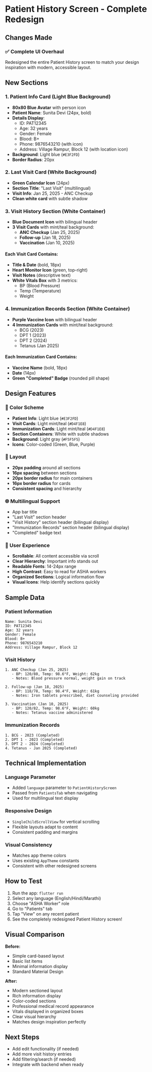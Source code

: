 # Patient History Screen - Complete Redesign

## Changes Made

### ✅ Complete UI Overhaul
Redesigned the entire Patient History screen to match your design inspiration with modern, accessible layout.

## New Sections

### 1. **Patient Info Card** (Light Blue Background)
- **80x80 Blue Avatar** with person icon
- **Patient Name**: Sunita Devi (24px, bold)
- **Details Display**:
  - ID: PAT12345
  - Age: 32 years
  - Gender: Female
  - Blood: B+
  - Phone: 9876543210 (with icon)
  - Address: Village Rampur, Block 12 (with location icon)
- **Background**: Light blue (`#E3F2FD`)
- **Border Radius**: 20px

### 2. **Last Visit Card** (White Background)
- **Green Calendar Icon** (24px)
- **Section Title**: "Last Visit" (multilingual)
- **Visit Info**: Jan 25, 2025 - ANC Checkup
- **Clean white card** with subtle shadow

### 3. **Visit History Section** (White Container)
- **Blue Document Icon** with bilingual header
- **3 Visit Cards** with mint/teal background:
  - **ANC Checkup** (Jan 25, 2025)
  - **Follow-up** (Jan 18, 2025)
  - **Vaccination** (Jan 10, 2025)

#### Each Visit Card Contains:
- **Title & Date** (bold, 18px)
- **Heart Monitor Icon** (green, top-right)
- **Visit Notes** (descriptive text)
- **White Vitals Box** with 3 metrics:
  - BP (Blood Pressure)
  - Temp (Temperature)
  - Weight

### 4. **Immunization Records Section** (White Container)
- **Purple Vaccine Icon** with bilingual header
- **4 Immunization Cards** with mint/teal background:
  - BCG (2023)
  - DPT 1 (2023)
  - DPT 2 (2024)
  - Tetanus (Jan 2025)

#### Each Immunization Card Contains:
- **Vaccine Name** (bold, 18px)
- **Date** (14px)
- **Green "Completed" Badge** (rounded pill shape)

## Design Features

### 🎨 Color Scheme
- **Patient Info**: Light blue (`#E3F2FD`)
- **Visit Cards**: Light mint/teal (`#D4F1E8`)
- **Immunization Cards**: Light mint/teal (`#D4F1E8`)
- **Section Containers**: White with subtle shadows
- **Background**: Light gray (`#F5F5F5`)
- **Icons**: Color-coded (Green, Blue, Purple)

### 📐 Layout
- **20px padding** around all sections
- **16px spacing** between sections
- **20px border radius** for main containers
- **16px border radius** for cards
- **Consistent spacing** and hierarchy

### 🌐 Multilingual Support
- App bar title
- "Last Visit" section header
- "Visit History" section header (bilingual display)
- "Immunization Records" section header (bilingual display)
- "Completed" badge text

### 📱 User Experience
- **Scrollable**: All content accessible via scroll
- **Clear Hierarchy**: Important info stands out
- **Readable Fonts**: 14-24px range
- **High Contrast**: Easy to read for ASHA workers
- **Organized Sections**: Logical information flow
- **Visual Icons**: Help identify sections quickly

## Sample Data

### Patient Information
```
Name: Sunita Devi
ID: PAT12345
Age: 32 years
Gender: Female
Blood: B+
Phone: 9876543210
Address: Village Rampur, Block 12
```

### Visit History
```
1. ANC Checkup (Jan 25, 2025)
   - BP: 120/80, Temp: 98.6°F, Weight: 62kg
   - Notes: Blood pressure normal, weight gain on track

2. Follow-up (Jan 18, 2025)
   - BP: 118/78, Temp: 98.4°F, Weight: 61kg
   - Notes: Iron tablets prescribed, diet counseling provided

3. Vaccination (Jan 10, 2025)
   - BP: 120/82, Temp: 98.6°F, Weight: 60kg
   - Notes: Tetanus vaccine administered
```

### Immunization Records
```
1. BCG - 2023 (Completed)
2. DPT 1 - 2023 (Completed)
3. DPT 2 - 2024 (Completed)
4. Tetanus - Jan 2025 (Completed)
```

## Technical Implementation

### Language Parameter
- Added `language` parameter to `PatientHistoryScreen`
- Passed from `PatientsTab` when navigating
- Used for multilingual text display

### Responsive Design
- `SingleChildScrollView` for vertical scrolling
- Flexible layouts adapt to content
- Consistent padding and margins

### Visual Consistency
- Matches app theme colors
- Uses existing `AppTheme` constants
- Consistent with other redesigned screens

## How to Test
1. Run the app: `flutter run`
2. Select any language (English/Hindi/Marathi)
3. Choose "ASHA Worker" role
4. Go to "Patients" tab
5. Tap "View" on any recent patient
6. See the completely redesigned Patient History screen!

## Visual Comparison

**Before:**
- Simple card-based layout
- Basic list items
- Minimal information display
- Standard Material Design

**After:**
- Modern sectioned layout
- Rich information display
- Color-coded sections
- Professional medical record appearance
- Vitals displayed in organized boxes
- Clear visual hierarchy
- Matches design inspiration perfectly

## Next Steps
- Add edit functionality (if needed)
- Add more visit history entries
- Add filtering/search (if needed)
- Integrate with backend when ready
